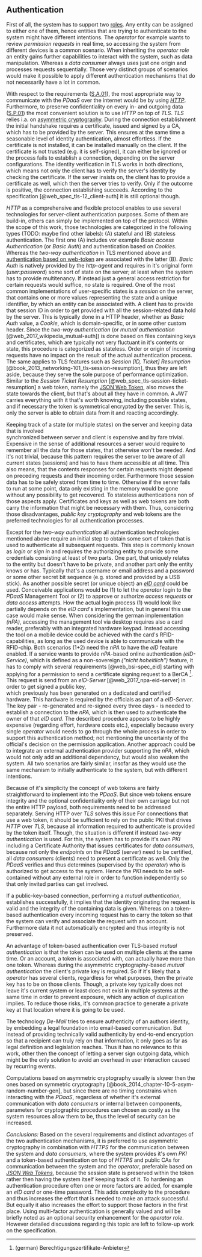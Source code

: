 ## Authentication



First of all, the system has to support two [roles](#sa03). Any entity can be assigned to either 
one of them, hence entities that are trying to authenticate to the system might have different 
intentions. The *operator* for example wants to review *permission requests* in real time, so 
accessing the system from different devices is a common scenario. When inheriting the *operator 
role* an entity gains further capabilities to interact with the system, such as data manipulation.
Whereas a *data consumer* always uses just one origin and processes requests sequentially. Those 
very distinct groups of scenarios would make it possible to apply different authentication 
mechanisms that do not necessarily have a lot in common.

With respect to the requirements ([S.A.01](#sa01)), the most appropriate way to communicate with the 
*PDaaS* over the internet would be by using *[HTTP](#link_http)*. Furthermore, to preserve
confidentiality on every in- and outgoing data ([S.P.01](#sp01)) the most convenient solution is to 
use *HTTP* on top of *TLS*. *TLS* relies i.a. on [asymmetric cryptography](#link_asym-crypto). 
During the connection establishment the initial handshake requires a certificate, issued and signed 
by a CA, which has to be provided by the server. This ensures at the same time a seasonable level of 
identity authentication, almost effortless. If the certificate is not installed, it can be installed 
manually on the client. If the certificate is not trusted (e.g. it is self-signed), it can either be 
ignored or the process fails to establish a connection, depending on the server configurations. The 
identity verification in TLS works in both directions, which means not only the client has to verify
the server's identity by checking the certificate. If the server insists on, the client has to 
provide a certificate as well, which then the server tries to verify. Only if the outcome is 
positive, the connection establishing succeeds. According to the specification 
[@web_spec_tls-12_client-auth] it is still optional though.

*HTTP* as a comprehensive and flexible protocol enables to use several technologies for 
server-client authentication purposes. Some of them are build-in, others can simply be implemented 
on top of the protocol.
Within the scope of this work, those technologies are categorized in the following types 
(TODO: maybe find other labels): (A) stateful and (B) stateless authentication. The first one (A) 
includes vor example *Basic access Authentication* (or *Basic Auth*) and authentication based on 
*Cookies*. Whereas the *two-way authentication* in TLS mentioned above and 
[authentication based on web-token](#link_jwt) are associated with the latter (B). 
*Basic Auth* is natively provided by the *http-agent* and requires in it's original form 
(*user:password*) some sort of state on the server; at least when the system has to 
provide multitenancy. If instead just a general access restriction for certain requests would 
suffice, no state is required. One of the most common implementations of user-specific states is a 
*session* on the server, that contains one or more values representing the state and a unique 
identifier, by which an entity can be associated with. A client has to provide that session ID in 
order to get provided with all the session-related data hold by the server. This is typically done 
in a HTTP header, whether as *Basic Auth* value, a *Cookie*, which is domain-specific, or in some 
other custom header. 
Since the *two-way authentication* (or *mutual authentication* [@web_2017_wikipedia_mutual-auth]) is
done based on files containing keys and certificates, which are typically not very fluctuant in
it's contents or state, this procedure is categorized as stateless. Order or origin of incoming 
requests have no impact on the result of the actual authentication process. The same applies to TLS 
features such as *Session \[ID, Ticket\] Resumption* 
[@book_2013_networking-101_tls-session-resumption], thus they are left aside, because they serve the 
sole purpose of performance optimization.
Similar to the *Session Ticket Resumption* [@web_spec_tls-session-ticket-resumption] a web token, 
namely the [JSON Web Token](#link_jwt), also moves the state towards the client, but that's about 
all they have in common. A *JWT* carries everything with it that's worth knowing, including possible 
states, and if necessary the token is symmetrical encrypted by the server. This is, only the server 
is able to obtain data from it and reacting accordingly.

Keeping track of a state (or multiple states) on the server and keeping data that is involved  
synchronized between server and client is expensive and by fare trivial. Expensive in the sense of 
additional resources a server would require to remember all the data for those states, that 
otherwise won't be needed. And it's not trivial, because this pattern requires the server to be 
aware of all current states (sessions) and has to have them accessible at all time. This also means, 
that the contents responses for certain requests might depend on preceding requests and their 
incoming order. Furthermore those session data has to be safely stored from time to time. Otherwise 
if the server fails to run at some point, data only existing in the memory would be gone without 
any possibility to get recovered.
To stateless authentications non of those aspects apply. Certificates and keys as well as web 
tokens are both carry the information that might be necessary with them. Thus, considering those
disadvantages, *public key cryptography* and web tokens are the preferred technologies for all
authentication processes.

Except for the *two-way authentication* all authentication technologies mentioned above require an 
initial step to obtain some sort of token that is used to authenticate all subsequent requests. This 
step is commonly known as *login* or *sign in* and requires the authorizing entity to provide some 
credentials consisting at least of two parts. One part, that uniquely relates to the entity but 
doesn't have to be private, and another part only the entity knows or has. Typically that's a
username or email address and a password or some other secret bit sequence (e.g. stored and provided
by a USB stick).
As another possible secret (or unique object) an *[eID card](#link_eid-card)* could be used. 
Conceivable applications would be (1) to let the *operator* login to the *PDaaS* Management Tool or 
(2) to approve or authorize *access requests* or *data access* attempts.
How the actual login process (1) would look like partially depends on the *eID card*'s 
implementation, but in general this use case would make sense. When considering the german 
implementation *(nPA)*, accessing the management tool via desktop requires also a card reader, 
preferably with an integrated hardware keypad. Instead accessing the tool on a mobile device could 
be achieved with the card's RFID-capabilities, as long as the used device is able to communicate 
with the RFID-chip. 
Both scenarios (1+2) need the *nPA* to have the *eID* feature enabled. If a service wants to provide 
*nPA*-based online authentication *(eID-Service)*, which is defined as a non-sovereign *("nicht 
hoheitlich")* feature, it has to comply with several requirements [@web_bsi-spec_eid] starting with 
applying for a permission to send a certificate signing request to a BerCA [^abbr_berca]. This 
request is send from an *eID-Server* [@web_2017_npa-eid-server] in order to get signed a public key,  
which previously has been generated on a dedicated and certified hardware. This hardware is required 
by the officials as part of a *eID-Server*. The key pair - re-generated and re-signed every three 
days - is needed to establish a connection to the *nPA*, which is then used to authenticate the 
owner of that *eID card*. 
The described procedure appears to be highly expensive (regarding effort, hardware costs etc.), 
especially because every single *operator* would needs to go through the whole process in order to 
support this authentication method; not mentioning the uncertainty of the official's decision on 
the permission application. Another approach could be to integrate an external authentication 
provider supporting the *nPA*, which would not only add an additional dependency, but would also 
weaken the system.
All two scenarios are fairly similar, insofar as they would use the same mechanism to initially 
authenticate to the system, but with different intentions.

Because of it's simplicity the concept of web tokens are fairly straightforward to implement into 
the *PDaaS*. But since web tokens ensure integrity and the optional confidentiality only of 
their own carriage but not the entire HTTP payload, both requirements need to be addressed 
separately. Serving HTTP over *TLS* solves this issue
For connections that use a web token, it should be sufficient to rely on the public PKI
that drives *HTTP* over *TLS*, because all information required to authenticate is provided by the 
token itself. Though, the situation is different if instead *two-way authentication* is used. For 
this, the 
system has to provide it's own *PKI* including a Certificate Authority that issues certificates for 
*data consumers*, because not only the *endpoints* on the *PDaaS* (server) need to be certified, 
all *data consumers* (clients) need to present a certificate as well. Only the *PDaaS* verifies and
thus determines (supervised by the *operator*) who is authorized to get access to the system. Hence 
the *PKI* needs to be self-contained without any external role in order to function independently so 
that only invited parties can get involved.

If a public-key-based connection, performing a *mutual authentication*, establishes successfully, it
implies that the identity originating the request is valid and the integrity of the containing data 
is given.
Whereas on a token-based authentication every incoming request has to carry the token so that the
system can verify and associate the request with an account. Furthermore data it not automatically 
encrypted and thus integrity is not preserved.

An advantage of token-based authentication over TLS-based *mutual authentication* is that the token 
can be used on multiple clients at the same time. Or an account, a token is associated 
with, can actually have more than one token. Whereas during the asymmetric cryptography-based 
*mutual authentication* the client's private key is required. So if it's likely that a *operator* 
has several clients, regardless for what purposes, then the private key has to be on those clients. 
Though, a private key typically does not leave it's current system or least does not exist in 
multiple systems at the same time in order to prevent exposure, which any action of duplication 
implies. To reduce those risks, it's common practice to generate a private key at that location 
where it is going to be used.

The technology *De-Mail* tries to ensure authenticity of an authors identity, by embedding a legal 
foundation into email-based communication. But instead of providing technically valid authenticity 
by end-to-end encryption so that a recipient can truly rely on that information, it only goes as far 
as legal definition and legislation reaches. Thus it has no relevance to this work, other then the 
concept of letting a server sign outgoing data, which might be the only solution to avoid an 
overhead in user interaction caused by recurring events.

Computations based on asymmetric cryptography usually is slower then the ones based on symmetric
cryptography [@book_2014_chapter-10-5-asym-random-number-gen], but since there are no timing 
constrains when interacting with the *PDaaS*, regardless of whether it's external communication with 
*data consumers* or internal between components, parameters for cryptographic procedures can chosen 
as costly as the system resources allow them to be, thus the level of security can be increased.


*Conclusions:* 
Based on the several requirements and distinct advantages of the two authentication mechanisms, 
it is preferred to use asymmetric cryptography in combination with *HTTPS* for the communication 
between the system and *data consumers*, where the system provides it's own *PKI* and a token-based 
authentication on top of *HTTPS* and public CAs for communication between the system and the 
*operator*, preferable based on *[JSON Web Tokens](#link_jwt)*, because the session state is 
preserved within the token rather then having the system itself keeping track of it.
To hardening an authentication procedure often one or more factors are added, for example an *eID 
card* or one-time password. This adds complexity to the procedure and thus increases the effort 
that is needed to make an attack successful. But equally it also increases the effort to support 
those factors in the first place. 
Using multi-factor authentication is generally valued and will be briefly noted as an optional 
security enhancement for the *operator role*. However detailed discussions regarding this 
topic are left to follow-up work on the specification.



[^abbr_berca]: (german) Berechtigungszertifikate-Anbieter
